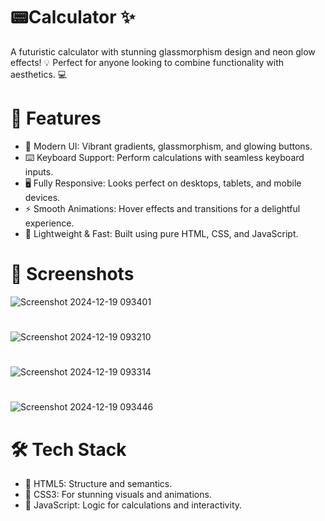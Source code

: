 # 📟Calculator ✨
A futuristic calculator with stunning glassmorphism design and neon glow effects! 💡 Perfect for anyone looking to combine functionality with aesthetics. 💻
# 🌟 Features
* 🎨 Modern UI: Vibrant gradients, glassmorphism, and glowing buttons.
* ⌨️ Keyboard Support: Perform calculations with seamless keyboard inputs.
* 🖥️ Fully Responsive: Looks perfect on desktops, tablets, and mobile devices.
* ⚡ Smooth Animations: Hover effects and transitions for a delightful experience.
* 🚀 Lightweight & Fast: Built using pure HTML, CSS, and JavaScript.
# 📸 Screenshots
![Screenshot 2024-12-19 093401](https://github.com/user-attachments/assets/e897992b-b282-43c6-8ed7-87adb8e621b7)
#
![Screenshot 2024-12-19 093210](https://github.com/user-attachments/assets/c7d90830-8014-4c72-8795-100d0c55c095)
#
![Screenshot 2024-12-19 093314](https://github.com/user-attachments/assets/1a47d553-4bed-4387-b4af-825618f05303)
#
![Screenshot 2024-12-19 093446](https://github.com/user-attachments/assets/0ac63197-de72-4ff3-b4c2-dc763458e31f)
# 🛠️ Tech Stack
* 📝 HTML5: Structure and semantics.
* 🎨 CSS3: For stunning visuals and animations.
* 🔢 JavaScript: Logic for calculations and interactivity.
